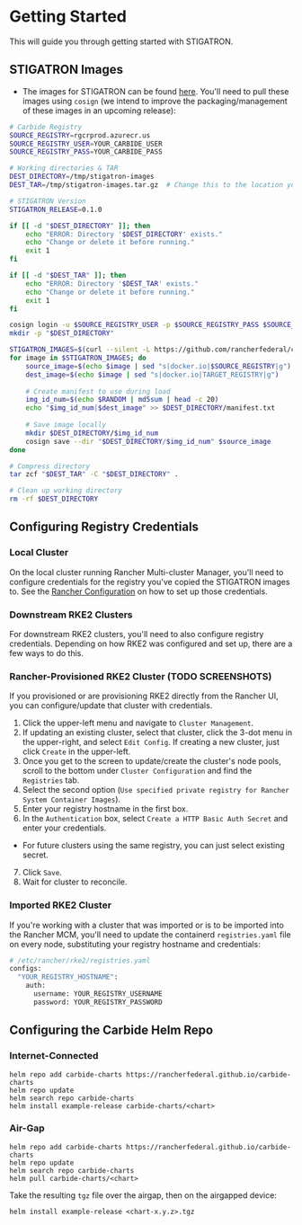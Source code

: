 # Getting Started

This will guide you through getting started with STIGATRON.

## STIGATRON Images

* The images for STIGATRON can be found [here](https://github.com/rancherfederal/carbide-images/releases/). You'll need to pull these images using `cosign` (we intend to improve the packaging/management of these images in an upcoming release):

```bash
# Carbide Registry
SOURCE_REGISTRY=rgcrprod.azurecr.us
SOURCE_REGISTRY_USER=YOUR_CARBIDE_USER
SOURCE_REGISTRY_PASS=YOUR_CARBIDE_PASS

# Working directories & TAR
DEST_DIRECTORY=/tmp/stigatron-images
DEST_TAR=/tmp/stigatron-images.tar.gz  # Change this to the location you want for your resulting TAR 

# STIGATRON Version
STIGATRON_RELEASE=0.1.0

if [[ -d "$DEST_DIRECTORY" ]]; then
    echo "ERROR: Directory '$DEST_DIRECTORY' exists."
    echo "Change or delete it before running."
    exit 1
fi

if [[ -d "$DEST_TAR" ]]; then
    echo "ERROR: Directory '$DEST_TAR' exists."
    echo "Change or delete it before running."
    exit 1
fi

cosign login -u $SOURCE_REGISTRY_USER -p $SOURCE_REGISTRY_PASS $SOURCE_REGISTRY
mkdir -p "$DEST_DIRECTORY"

STIGATRON_IMAGES=$(curl --silent -L https://github.com/rancherfederal/carbide-images/releases/download/stigatron-$STIGATRON_RELEASE/stigatron-images.txt)
for image in $STIGATRON_IMAGES; do
    source_image=$(echo $image | sed "s|docker.io|$SOURCE_REGISTRY|g")
    dest_image=$(echo $image | sed "s|docker.io|TARGET_REGISTRY|g")
    
    # Create manifest to use during load
    img_id_num=$(echo $RANDOM | md5sum | head -c 20)
    echo "$img_id_num|$dest_image" >> $DEST_DIRECTORY/manifest.txt
    
    # Save image locally
    mkdir $DEST_DIRECTORY/$img_id_num
    cosign save --dir "$DEST_DIRECTORY/$img_id_num" $source_image
done

# Compress directory
tar zcf "$DEST_TAR" -C "$DEST_DIRECTORY" .

# Clean up working directory
rm -rf $DEST_DIRECTORY
```

## Configuring Registry Credentials

### Local Cluster

On the local cluster running Rancher Multi-cluster Manager, you'll need to configure credentials for the registry you've copied the STIGATRON images to. See the [Rancher Configuration](/rancher-config) on how to set up those credentials.

### Downstream RKE2 Clusters

For downstream RKE2 clusters, you'll need to also configure registry credentials. Depending on how RKE2 was configured and set up, there are a few ways to do this.

### Rancher-Provisioned RKE2 Cluster (TODO SCREENSHOTS)

If you provisioned or are provisioning RKE2 directly from the Rancher UI, you can configure/update that cluster with credentials.

1. Click the upper-left menu and navigate to `Cluster Management`.
2. If updating an existing cluster, select that cluster, click the 3-dot menu in the upper-right, and select `Edit Config`. If creating a new cluster, just click `Create` in the upper-left.
3. Once you get to the screen to update/create the cluster's node pools, scroll to the bottom under `Cluster Configuration` and find the `Registries` tab.
4. Select the second option (`Use specified private registry for Rancher System Container Images`).
5. Enter your registry hostname in the first box.
6. In the `Authentication` box, select `Create a HTTP Basic Auth Secret` and enter your credentials.
  * For future clusters using the same registry, you can just select existing secret.
7. Click `Save`.
8. Wait for cluster to reconcile.

### Imported RKE2 Cluster

If you're working with a cluster that was imported or is to be imported into the Rancher MCM, you'll need to update the containerd `registries.yaml` file on every node, substituting your registry hostname and credentials:

```bash
# /etc/rancher/rke2/registries.yaml
configs:
  "YOUR_REGISTRY_HOSTNAME":
    auth:
      username: YOUR_REGISTRY_USERNAME
      password: YOUR_REGISTRY_PASSWORD
```

## Configuring the Carbide Helm Repo

### Internet-Connected
```
helm repo add carbide-charts https://rancherfederal.github.io/carbide-charts
helm repo update
helm search repo carbide-charts
helm install example-release carbide-charts/<chart>
```

### Air-Gap
```
helm repo add carbide-charts https://rancherfederal.github.io/carbide-charts
helm repo update
helm search repo carbide-charts
helm pull carbide-charts/<chart>
```

Take the resulting `tgz` file over the airgap, then on the airgapped device:
```
helm install example-release <chart-x.y.z>.tgz
```

